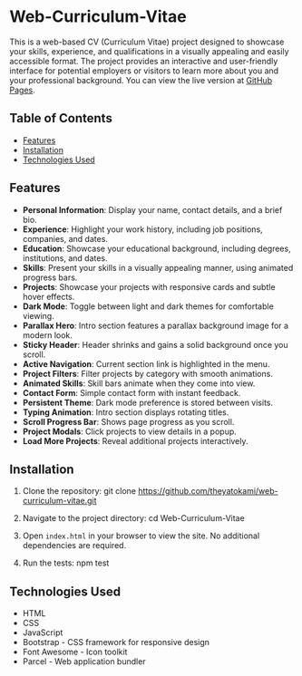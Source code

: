 # Web-Curriculum-Vitae

This is a web-based CV (Curriculum Vitae) project designed to showcase your skills, experience, and qualifications in a visually appealing and easily accessible format. The project provides an interactive and user-friendly interface for potential employers or visitors to learn more about you and your professional background.
You can view the live version at [GitHub Pages](https://theyatokami.github.io/Web-Curriculum-Vitae/).

## Table of Contents

- [Features](#features)
- [Installation](#installation)
- [Technologies Used](#technologies-used)


## Features

- **Personal Information**: Display your name, contact details, and a brief bio.
- **Experience**: Highlight your work history, including job positions, companies, and dates.
- **Education**: Showcase your educational background, including degrees, institutions, and dates.
- **Skills**: Present your skills in a visually appealing manner, using animated progress bars.
- **Projects**: Showcase your projects with responsive cards and subtle hover effects.
- **Dark Mode**: Toggle between light and dark themes for comfortable viewing.
- **Parallax Hero**: Intro section features a parallax background image for a modern look.
- **Sticky Header**: Header shrinks and gains a solid background once you scroll.
- **Active Navigation**: Current section link is highlighted in the menu.
- **Project Filters**: Filter projects by category with smooth animations.
- **Animated Skills**: Skill bars animate when they come into view.
- **Contact Form**: Simple contact form with instant feedback.
- **Persistent Theme**: Dark mode preference is stored between visits.
- **Typing Animation**: Intro section displays rotating titles.
- **Scroll Progress Bar**: Shows page progress as you scroll.
- **Project Modals**: Click projects to view details in a popup.
- **Load More Projects**: Reveal additional projects interactively.

## Installation

1. Clone the repository:
git clone https://github.com/theyatokami/web-curriculum-vitae.git

2. Navigate to the project directory:
cd Web-Curriculum-Vitae

3. Open `index.html` in your browser to view the site. No additional dependencies are required.

4. Run the tests:
npm test

## Technologies Used

- HTML
- CSS
- JavaScript
- Bootstrap - CSS framework for responsive design
- Font Awesome - Icon toolkit
- Parcel - Web application bundler

